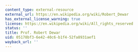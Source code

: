 ```yaml
---
content_type: external-resource
external_url: https://en.wikipedia.org/wiki/Robert_Dewar
has_external_license_warning: true
license: https://en.wikipedia.org/wiki/All_rights_reserved
status: ''
title: Prof. Robert Dewar
uid: 05178bf3-6e42-40c6-b1f4-52fa8931aef1
wayback_url: ''
---
```

